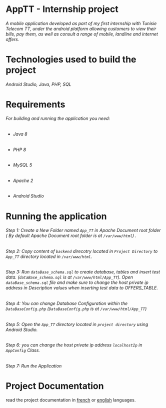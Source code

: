 # AppTT - Internship project

######  A mobile application developed  as part of my first internship with Tunisie Telecom TT, under the android platform allowing customers to view their bills, pay them, as well as consult a range of mobile, landline and internet offers.

# Technologies used to build the project

###### Android Studio, Java, PHP, SQL

# Requirements

###### For building and running the application you need:

- ###### Java 8
- ###### PHP 8
- ###### MySQL 5
- ###### Apache 2
- ###### Android Studio

# Running the application
######  Step 1: Create a New Folder named `App_TT` in Apache Document root folder ( By default Apache Document root folder  is at `/var/www/html`) .

###### Step 2: Copy content of `backend` direcotry located in `Project Directory` to `App_TT` directory located in `/var/www/html`.

###### Step 3: Run `dataBase_schema.sql` to create database,  tables and insert test data.      (`dataBase_schema.sql` is at `/var/www/html/App_TT`). Open `dataBase_schema.sql` file and make sure to change the  host private ip address in Description values when inserting test data to OFFERS_TABLE.
###### Step 4: You can change Database Configuration within the `DataBaseConfig.php` (`DataBaseConfig.php` is at `/var/www/html/App_TT`)

###### Step 5: Open  the `App_TT` directory located in `project directory` using Android Studio.

###### Step 6: you can change the host private ip address `localhostIp` in `AppConfig` Class.

###### Step 7: Run the Application

# Project Documentation

read the project documentation in [french](https://esprittncom-my.sharepoint.com/:b:/g/personal/wissem_boujlida_esprit_tn/EeoD026NP31NtZIzqwllMa0BXbz0yQMHmkEMwGAGA3ZH_A?e=twpiDS) or [english](https://esprittncom-my.sharepoint.com/:b:/g/personal/wissem_boujlida_esprit_tn/Ee_85A4KufNFjqIew1FWCHYBfTp8bVC_NrEHQZ9Mcr9ipg?e=hYy6XR) languages.

